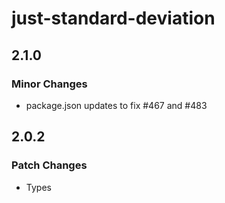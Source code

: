 # just-standard-deviation

## 2.1.0

### Minor Changes

- package.json updates to fix #467 and #483

## 2.0.2

### Patch Changes

- Types

